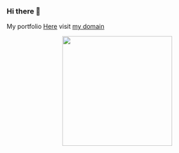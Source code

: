
### Hi there 👋
My portfolio [Here](https://pablor9080.github.io/Portfolio/)
visit <a href="http://http://pabloarmarin.me/">my domain</a>
<p align= "center" >
  <img src= "https://studio.code.org/v3/assets/vuNo7tyykuCe9jPv2rZeq9YHW91p50BUj5LNgsDJF4U/Boss_BlueBaby.gif" width = 250/>
</p>
<!--
<p align="center">
<img src ="https://c.tenor.com/71O-eBqXONcAAAAd/wasted-hungover.gif"/> 
</p>
-->
<!--
**PabloR9080/PabloR9080** is a ✨ _special_ ✨ repository because its `README.md` (this file) appears on your GitHub profile.

Here are some ideas to get you started:

- 🔭 I’m currently working on ...
- 🌱 I’m currently learning ...
- 👯 I’m looking to collaborate on ...
- 🤔 I’m looking for help with ...
- 💬 Ask me about ...
- 📫 How to reach me: ...
- 😄 Pronouns: ...
- ⚡ Fun fact: ...
-->
